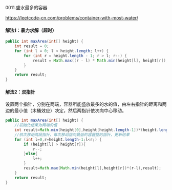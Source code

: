 0011.盛水最多的容器

https://leetcode-cn.com/problems/container-with-most-water/

#### 解法1：暴力求解（超时）

```java
public int maxArea(int[] height) {
    int result = 0;
    for (int l = 0; l < height.length; l++) {
        for (int r = height.length - 1; r > l; r--) {
            result = Math.max((r - l) * Math.min(height[l], height[r]), result);
        }
    }
    return result;
}
```

#### 解法2：双指针

设置两个指针，分别在两端，容器所能盛放最多的水的值，由左右指针的距离和两边的最小值（木桶效应）决定，然后两指针依次向中心移动。

```java
public int maxArea(int[] height) {
    //初始化结果为两端的值
    int result=Math.min(height[0],height[height.length-1])*(height.length-1);
    //依次移动两段指针，每次移动指向最低的容器壁的指针，更新结果
    for (int l=0,r=height.length-1;l<r;) {
        if (height[l] > height[r]){
            r--;
        }else{
            l++;
        }
        result=Math.max(Math.min(height[l],height[r])*(r-l),result);
    }
    return result;
}
```

